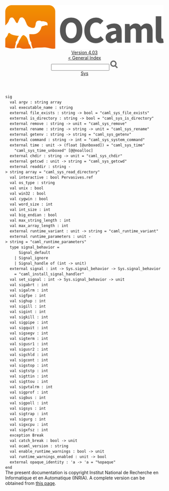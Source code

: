 <!-- ((! set title API !)) ((! set documentation !)) ((! set api !)) ((! set nobreadcrumb !)) -->
<div class="api"><header><nav class="toc brand"><a class="brand" href="https://ocaml.org/"><img src="colour-logo-gray.svg" class="svg" alt="OCaml"></a></nav><nav class="toc"><div class="toc_version"><a href="/docs" id="version-select">Version 4.03</a></div><a href="index.html">&lt; General Index</a><div class="api_search"><input type="text" name="apisearch" id="api_search" oninput="mySearch(false);" onkeypress="this.oninput();" onclick="this.oninput();" onpaste="this.oninput();">
<img src="search_icon.svg" alt="Search" class="svg" onclick="mySearch(false)"></div>
<div id="search_results"></div><div class="toc_title"><a href="Sys.html">Sys</a></div><ul></ul></nav></header>
<code class="code"><span class="keyword">sig</span>
&nbsp;&nbsp;<span class="keyword">val</span>&nbsp;argv&nbsp;:&nbsp;string&nbsp;array
&nbsp;&nbsp;<span class="keyword">val</span>&nbsp;executable_name&nbsp;:&nbsp;string
&nbsp;&nbsp;<span class="keyword">external</span>&nbsp;file_exists&nbsp;:&nbsp;string&nbsp;<span class="keywordsign">-&gt;</span>&nbsp;bool&nbsp;=&nbsp;<span class="string">"caml_sys_file_exists"</span>
&nbsp;&nbsp;<span class="keyword">external</span>&nbsp;is_directory&nbsp;:&nbsp;string&nbsp;<span class="keywordsign">-&gt;</span>&nbsp;bool&nbsp;=&nbsp;<span class="string">"caml_sys_is_directory"</span>
&nbsp;&nbsp;<span class="keyword">external</span>&nbsp;remove&nbsp;:&nbsp;string&nbsp;<span class="keywordsign">-&gt;</span>&nbsp;unit&nbsp;=&nbsp;<span class="string">"caml_sys_remove"</span>
&nbsp;&nbsp;<span class="keyword">external</span>&nbsp;rename&nbsp;:&nbsp;string&nbsp;<span class="keywordsign">-&gt;</span>&nbsp;string&nbsp;<span class="keywordsign">-&gt;</span>&nbsp;unit&nbsp;=&nbsp;<span class="string">"caml_sys_rename"</span>
&nbsp;&nbsp;<span class="keyword">external</span>&nbsp;getenv&nbsp;:&nbsp;string&nbsp;<span class="keywordsign">-&gt;</span>&nbsp;string&nbsp;=&nbsp;<span class="string">"caml_sys_getenv"</span>
&nbsp;&nbsp;<span class="keyword">external</span>&nbsp;command&nbsp;:&nbsp;string&nbsp;<span class="keywordsign">-&gt;</span>&nbsp;int&nbsp;=&nbsp;<span class="string">"caml_sys_system_command"</span>
&nbsp;&nbsp;<span class="keyword">external</span>&nbsp;time&nbsp;:&nbsp;unit&nbsp;<span class="keywordsign">-&gt;</span>&nbsp;(float&nbsp;[@unboxed])&nbsp;=&nbsp;<span class="string">"caml_sys_time"</span>
&nbsp;&nbsp;&nbsp;&nbsp;<span class="string">"caml_sys_time_unboxed"</span>&nbsp;[@@noalloc]
&nbsp;&nbsp;<span class="keyword">external</span>&nbsp;chdir&nbsp;:&nbsp;string&nbsp;<span class="keywordsign">-&gt;</span>&nbsp;unit&nbsp;=&nbsp;<span class="string">"caml_sys_chdir"</span>
&nbsp;&nbsp;<span class="keyword">external</span>&nbsp;getcwd&nbsp;:&nbsp;unit&nbsp;<span class="keywordsign">-&gt;</span>&nbsp;string&nbsp;=&nbsp;<span class="string">"caml_sys_getcwd"</span>
&nbsp;&nbsp;<span class="keyword">external</span>&nbsp;readdir&nbsp;:&nbsp;string&nbsp;<span class="keywordsign">-&gt;</span>&nbsp;string&nbsp;array&nbsp;=&nbsp;<span class="string">"caml_sys_read_directory"</span>
&nbsp;&nbsp;<span class="keyword">val</span>&nbsp;interactive&nbsp;:&nbsp;bool&nbsp;<span class="constructor">Pervasives</span>.ref
&nbsp;&nbsp;<span class="keyword">val</span>&nbsp;os_type&nbsp;:&nbsp;string
&nbsp;&nbsp;<span class="keyword">val</span>&nbsp;unix&nbsp;:&nbsp;bool
&nbsp;&nbsp;<span class="keyword">val</span>&nbsp;win32&nbsp;:&nbsp;bool
&nbsp;&nbsp;<span class="keyword">val</span>&nbsp;cygwin&nbsp;:&nbsp;bool
&nbsp;&nbsp;<span class="keyword">val</span>&nbsp;word_size&nbsp;:&nbsp;int
&nbsp;&nbsp;<span class="keyword">val</span>&nbsp;int_size&nbsp;:&nbsp;int
&nbsp;&nbsp;<span class="keyword">val</span>&nbsp;big_endian&nbsp;:&nbsp;bool
&nbsp;&nbsp;<span class="keyword">val</span>&nbsp;max_string_length&nbsp;:&nbsp;int
&nbsp;&nbsp;<span class="keyword">val</span>&nbsp;max_array_length&nbsp;:&nbsp;int
&nbsp;&nbsp;<span class="keyword">external</span>&nbsp;runtime_variant&nbsp;:&nbsp;unit&nbsp;<span class="keywordsign">-&gt;</span>&nbsp;string&nbsp;=&nbsp;<span class="string">"caml_runtime_variant"</span>
&nbsp;&nbsp;<span class="keyword">external</span>&nbsp;runtime_parameters&nbsp;:&nbsp;unit&nbsp;<span class="keywordsign">-&gt;</span>&nbsp;string&nbsp;=&nbsp;<span class="string">"caml_runtime_parameters"</span>
&nbsp;&nbsp;<span class="keyword">type</span>&nbsp;signal_behavior&nbsp;=
&nbsp;&nbsp;&nbsp;&nbsp;&nbsp;&nbsp;<span class="constructor">Signal_default</span>
&nbsp;&nbsp;&nbsp;&nbsp;<span class="keywordsign">|</span>&nbsp;<span class="constructor">Signal_ignore</span>
&nbsp;&nbsp;&nbsp;&nbsp;<span class="keywordsign">|</span>&nbsp;<span class="constructor">Signal_handle</span>&nbsp;<span class="keyword">of</span>&nbsp;(int&nbsp;<span class="keywordsign">-&gt;</span>&nbsp;unit)
&nbsp;&nbsp;<span class="keyword">external</span>&nbsp;signal&nbsp;:&nbsp;int&nbsp;<span class="keywordsign">-&gt;</span>&nbsp;<span class="constructor">Sys</span>.signal_behavior&nbsp;<span class="keywordsign">-&gt;</span>&nbsp;<span class="constructor">Sys</span>.signal_behavior
&nbsp;&nbsp;&nbsp;&nbsp;=&nbsp;<span class="string">"caml_install_signal_handler"</span>
&nbsp;&nbsp;<span class="keyword">val</span>&nbsp;set_signal&nbsp;:&nbsp;int&nbsp;<span class="keywordsign">-&gt;</span>&nbsp;<span class="constructor">Sys</span>.signal_behavior&nbsp;<span class="keywordsign">-&gt;</span>&nbsp;unit
&nbsp;&nbsp;<span class="keyword">val</span>&nbsp;sigabrt&nbsp;:&nbsp;int
&nbsp;&nbsp;<span class="keyword">val</span>&nbsp;sigalrm&nbsp;:&nbsp;int
&nbsp;&nbsp;<span class="keyword">val</span>&nbsp;sigfpe&nbsp;:&nbsp;int
&nbsp;&nbsp;<span class="keyword">val</span>&nbsp;sighup&nbsp;:&nbsp;int
&nbsp;&nbsp;<span class="keyword">val</span>&nbsp;sigill&nbsp;:&nbsp;int
&nbsp;&nbsp;<span class="keyword">val</span>&nbsp;sigint&nbsp;:&nbsp;int
&nbsp;&nbsp;<span class="keyword">val</span>&nbsp;sigkill&nbsp;:&nbsp;int
&nbsp;&nbsp;<span class="keyword">val</span>&nbsp;sigpipe&nbsp;:&nbsp;int
&nbsp;&nbsp;<span class="keyword">val</span>&nbsp;sigquit&nbsp;:&nbsp;int
&nbsp;&nbsp;<span class="keyword">val</span>&nbsp;sigsegv&nbsp;:&nbsp;int
&nbsp;&nbsp;<span class="keyword">val</span>&nbsp;sigterm&nbsp;:&nbsp;int
&nbsp;&nbsp;<span class="keyword">val</span>&nbsp;sigusr1&nbsp;:&nbsp;int
&nbsp;&nbsp;<span class="keyword">val</span>&nbsp;sigusr2&nbsp;:&nbsp;int
&nbsp;&nbsp;<span class="keyword">val</span>&nbsp;sigchld&nbsp;:&nbsp;int
&nbsp;&nbsp;<span class="keyword">val</span>&nbsp;sigcont&nbsp;:&nbsp;int
&nbsp;&nbsp;<span class="keyword">val</span>&nbsp;sigstop&nbsp;:&nbsp;int
&nbsp;&nbsp;<span class="keyword">val</span>&nbsp;sigtstp&nbsp;:&nbsp;int
&nbsp;&nbsp;<span class="keyword">val</span>&nbsp;sigttin&nbsp;:&nbsp;int
&nbsp;&nbsp;<span class="keyword">val</span>&nbsp;sigttou&nbsp;:&nbsp;int
&nbsp;&nbsp;<span class="keyword">val</span>&nbsp;sigvtalrm&nbsp;:&nbsp;int
&nbsp;&nbsp;<span class="keyword">val</span>&nbsp;sigprof&nbsp;:&nbsp;int
&nbsp;&nbsp;<span class="keyword">val</span>&nbsp;sigbus&nbsp;:&nbsp;int
&nbsp;&nbsp;<span class="keyword">val</span>&nbsp;sigpoll&nbsp;:&nbsp;int
&nbsp;&nbsp;<span class="keyword">val</span>&nbsp;sigsys&nbsp;:&nbsp;int
&nbsp;&nbsp;<span class="keyword">val</span>&nbsp;sigtrap&nbsp;:&nbsp;int
&nbsp;&nbsp;<span class="keyword">val</span>&nbsp;sigurg&nbsp;:&nbsp;int
&nbsp;&nbsp;<span class="keyword">val</span>&nbsp;sigxcpu&nbsp;:&nbsp;int
&nbsp;&nbsp;<span class="keyword">val</span>&nbsp;sigxfsz&nbsp;:&nbsp;int
&nbsp;&nbsp;<span class="keyword">exception</span>&nbsp;<span class="constructor">Break</span>
&nbsp;&nbsp;<span class="keyword">val</span>&nbsp;catch_break&nbsp;:&nbsp;bool&nbsp;<span class="keywordsign">-&gt;</span>&nbsp;unit
&nbsp;&nbsp;<span class="keyword">val</span>&nbsp;ocaml_version&nbsp;:&nbsp;string
&nbsp;&nbsp;<span class="keyword">val</span>&nbsp;enable_runtime_warnings&nbsp;:&nbsp;bool&nbsp;<span class="keywordsign">-&gt;</span>&nbsp;unit
&nbsp;&nbsp;<span class="keyword">val</span>&nbsp;runtime_warnings_enabled&nbsp;:&nbsp;unit&nbsp;<span class="keywordsign">-&gt;</span>&nbsp;bool
&nbsp;&nbsp;<span class="keyword">external</span>&nbsp;opaque_identity&nbsp;:&nbsp;<span class="keywordsign">'</span>a&nbsp;<span class="keywordsign">-&gt;</span>&nbsp;<span class="keywordsign">'</span>a&nbsp;=&nbsp;<span class="string">"%opaque"</span>
<span class="keyword">end</span></code><div class="copyright">The present documentation is copyright Institut National de Recherche en Informatique et en Automatique (INRIA). A complete version can be obtained from <a href="http://caml.inria.fr/pub/docs/manual-ocaml/">this page</a>.</div></div>